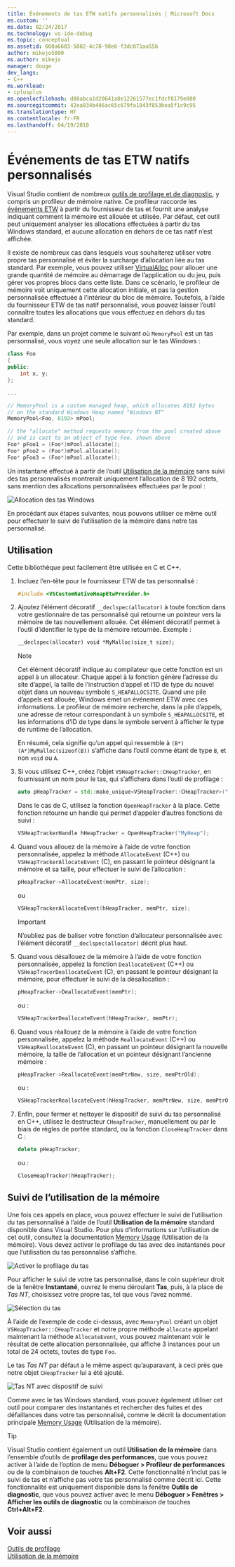 ```yaml
---
title: Événements de tas ETW natifs personnalisés | Microsoft Docs
ms.custom: ''
ms.date: 02/24/2017
ms.technology: vs-ide-debug
ms.topic: conceptual
ms.assetid: 668a6603-5082-4c78-98e6-f3dc871aa55b
author: mikejo5000
ms.author: mikejo
manager: douge
dev_langs:
- C++
ms.workload:
- cplusplus
ms.openlocfilehash: d08abca1d20641a8e12261577ec1fdcf8179e080
ms.sourcegitcommit: 42ea834b446ac65c679fa1043f853bea5f1c9c95
ms.translationtype: HT
ms.contentlocale: fr-FR
ms.lasthandoff: 04/19/2018
---
```

# <a name="custom-native-etw-heap-events"></a>Événements de tas ETW natifs personnalisés

Visual Studio contient de nombreux [outils de profilage et de diagnostic](../profiling/profiling-tools.md), y compris un profileur de mémoire native.  Ce profileur raccorde les [événements ETW](/windows-hardware/drivers/devtest/event-tracing-for-windows--etw-) à partir du fournisseur de tas et fournit une analyse indiquant comment la mémoire est allouée et utilisée.  Par défaut, cet outil peut uniquement analyser les allocations effectuées à partir du tas Windows standard, et aucune allocation en dehors de ce tas natif n’est affichée.

Il existe de nombreux cas dans lesquels vous souhaiterez utiliser votre propre tas personnalisé et éviter la surcharge d’allocation liée au tas standard.  Par exemple, vous pouvez utiliser [VirtualAlloc](https://msdn.microsoft.com/library/windows/desktop/aa366887(v=vs.85).aspx) pour allouer une grande quantité de mémoire au démarrage de l’application ou du jeu, puis gérer vos propres blocs dans cette liste.  Dans ce scénario, le profileur de mémoire voit uniquement cette allocation initiale, et pas la gestion personnalisée effectuée à l’intérieur du bloc de mémoire.  Toutefois, à l’aide du fournisseur ETW de tas natif personnalisé, vous pouvez laisser l’outil connaître toutes les allocations que vous effectuez en dehors du tas standard.

Par exemple, dans un projet comme le suivant où `MemoryPool` est un tas personnalisé, vous voyez une seule allocation sur le tas Windows :

```cpp
class Foo
{
public:
    int x, y;
};

...

// MemoryPool is a custom managed heap, which allocates 8192 bytes 
// on the standard Windows Heap named "Windows NT"
MemoryPool<Foo, 8192> mPool;

// the "allocate" method requests memory from the pool created above
// and is cast to an object of type Foo, shown above
Foo* pFoo1 = (Foo*)mPool.allocate();
Foo* pFoo2 = (Foo*)mPool.allocate();
Foo* pFoo3 = (Foo*)mPool.allocate();
```

Un instantané effectué à partir de l’outil [Utilisation de la mémoire](../profiling/memory-usage.md) sans suivi des tas personnalisés montrerait uniquement l’allocation de 8 192 octets, sans mention des allocations personnalisées effectuées par le pool :

![Allocation des tas Windows](media/heap-example-windows-heap.png)

En procédant aux étapes suivantes, nous pouvons utiliser ce même outil pour effectuer le suivi de l’utilisation de la mémoire dans notre tas personnalisé.

## <a name="how-to-use"></a>Utilisation

Cette bibliothèque peut facilement être utilisée en C et C++.

1. Incluez l’en-tête pour le fournisseur ETW de tas personnalisé :

   ```cpp
   #include <VSCustomNativeHeapEtwProvider.h>
   ```

1. Ajoutez l’élément décoratif `__declspec(allocator)` à toute fonction dans votre gestionnaire de tas personnalisé qui retourne un pointeur vers la mémoire de tas nouvellement allouée.  Cet élément décoratif permet à l’outil d’identifier le type de la mémoire retournée.  Exemple :

   ```cpp
   __declspec(allocator) void *MyMalloc(size_t size);
   ```
   
   > [!NOTE]
   > Cet élément décoratif indique au compilateur que cette fonction est un appel à un allocateur.  Chaque appel à la fonction génère l’adresse du site d’appel, la taille de l’instruction d’appel et l’ID de type du nouvel objet dans un nouveau symbole `S_HEAPALLOCSITE`.  Quand une pile d’appels est allouée, Windows émet un événement ETW avec ces informations.  Le profileur de mémoire recherche, dans la pile d’appels, une adresse de retour correspondant à un symbole `S_HEAPALLOCSITE`, et les informations d’ID de type dans le symbole servent à afficher le type de runtime de l’allocation.
   >
   > En résumé, cela signifie qu’un appel qui ressemble à `(B*)(A*)MyMalloc(sizeof(B))` s’affiche dans l’outil comme étant de type `B`, et non `void` ou `A`.

1. Si vous utilisez C++, créez l’objet `VSHeapTracker::CHeapTracker`, en fournissant un nom pour le tas, qui s’affichera dans l’outil de profilage :

   ```cpp
   auto pHeapTracker = std::make_unique<VSHeapTracker::CHeapTracker>("MyCustomHeap");
   ```

   Dans le cas de C, utilisez la fonction `OpenHeapTracker` à la place.  Cette fonction retourne un handle qui permet d’appeler d’autres fonctions de suivi :
  
   ```C
   VSHeapTrackerHandle hHeapTracker = OpenHeapTracker("MyHeap");
   ```

1. Quand vous allouez de la mémoire à l’aide de votre fonction personnalisée, appelez la méthode `AllocateEvent` (C++) ou `VSHeapTrackerAllocateEvent` (C), en passant le pointeur désignant la mémoire et sa taille, pour effectuer le suivi de l’allocation :

   ```cpp
   pHeapTracker->AllocateEvent(memPtr, size);
   ```

   ou

   ```C
   VSHeapTrackerAllocateEvent(hHeapTracker, memPtr, size);
   ```

   > [!IMPORTANT]
   > N’oubliez pas de baliser votre fonction d’allocateur personnalisée avec l’élément décoratif `__declspec(allocator)` décrit plus haut.

1. Quand vous désallouez de la mémoire à l’aide de votre fonction personnalisée, appelez la fonction `DeallocateEvent` (C++) ou `VSHeapTracerDeallocateEvent` (C), en passant le pointeur désignant la mémoire, pour effectuer le suivi de la désallocation :

   ```cpp
   pHeapTracker->DeallocateEvent(memPtr);
   ```

   ou :

   ```C
   VSHeapTrackerDeallocateEvent(hHeapTracker, memPtr);
   ```

1. Quand vous réallouez de la mémoire à l’aide de votre fonction personnalisée, appelez la méthode `ReallocateEvent` (C++) ou `VSHeapReallocateEvent` (C), en passant un pointeur désignant la nouvelle mémoire, la taille de l’allocation et un pointeur désignant l’ancienne mémoire :

   ```cpp
   pHeapTracker->ReallocateEvent(memPtrNew, size, memPtrOld);
   ```

   ou :

   ```C
   VSHeapTrackerReallocateEvent(hHeapTracker, memPtrNew, size, memPtrOld);
   ```

1. Enfin, pour fermer et nettoyer le dispositif de suivi du tas personnalisé en C++, utilisez le destructeur `CHeapTracker`, manuellement ou par le biais de règles de portée standard, ou la fonction `CloseHeapTracker` dans C :

   ```cpp
   delete pHeapTracker;
   ```

   ou :

   ```C
   CloseHeapTracker(hHeapTracker);
   ```

## <a name="tracking-memory-usage"></a>Suivi de l’utilisation de la mémoire
Une fois ces appels en place, vous pouvez effectuer le suivi de l’utilisation du tas personnalisé à l’aide de l’outil **Utilisation de la mémoire** standard disponible dans Visual Studio.  Pour plus d’informations sur l’utilisation de cet outil, consultez la documentation [Memory Usage](../profiling/memory-usage.md) (Utilisation de la mémoire). Vous devez activer le profilage du tas avec des instantanés pour que l’utilisation du tas personnalisé s’affiche. 

![Activer le profilage du tas](media/heap-enable-heap.png)

Pour afficher le suivi de votre tas personnalisé, dans le coin supérieur droit de la fenêtre **Instantané**, ouvrez le menu déroulant **Tas**, puis, à la place de *Tas NT*, choisissez votre propre tas, tel que vous l’avez nommé.

![Sélection du tas](media/heap-example-custom-heap.png)

À l’aide de l’exemple de code ci-dessus, avec `MemoryPool` créant un objet `VSHeapTracker::CHeapTracker` et notre propre méthode `allocate` appelant maintenant la méthode `AllocateEvent`, vous pouvez maintenant voir le résultat de cette allocation personnalisée, qui affiche 3 instances pour un total de 24 octets, toutes de type `Foo`.

Le tas *Tas NT* par défaut a le même aspect qu’auparavant, à ceci près que notre objet `CHeapTracker` lui a été ajouté.

![Tas NT avec dispositif de suivi](media/heap-example-windows-heap.png)

Comme avec le tas Windows standard, vous pouvez également utiliser cet outil pour comparer des instantanés et rechercher des fuites et des défaillances dans votre tas personnalisé, comme le décrit la documentation principale [Memory Usage](../profiling/memory-usage.md) (Utilisation de la mémoire).

> [!TIP]
> Visual Studio contient également un outil **Utilisation de la mémoire** dans l’ensemble d’outils de **profilage des performances**, que vous pouvez activer à l’aide de l’option de menu **Déboguer > Profileur de performances** ou de la combinaison de touches **Alt+F2**.  Cette fonctionnalité n’inclut pas le suivi de tas et n’affiche pas votre tas personnalisé comme décrit ici.  Cette fonctionnalité est uniquement disponible dans la fenêtre **Outils de diagnostic**, que vous pouvez activer avec le menu **Déboguer > Fenêtres > Afficher les outils de diagnostic** ou la combinaison de touches **Ctrl+Alt+F2**.

## <a name="see-also"></a>Voir aussi
[Outils de profilage](../profiling/profiling-tools.md)  
[Utilisation de la mémoire](../profiling/memory-usage.md)
